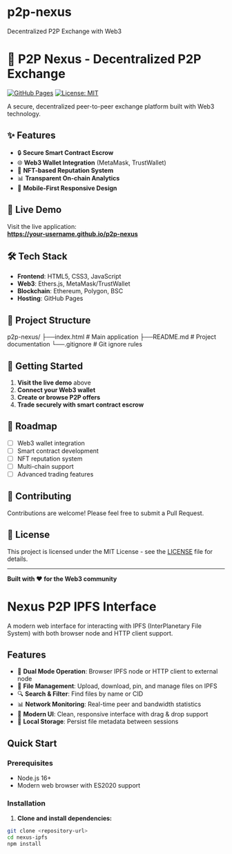# p2p-nexus
Decentralized P2P Exchange with Web3
# 🎯 P2P Nexus - Decentralized P2P Exchange

[![GitHub Pages](https://img.shields.io/badge/GitHub-Pages-brightgreen)](https://your-username.github.io/p2p-nexus)
[![License: MIT](https://img.shields.io/badge/License-MIT-blue.svg)](https://opensource.org/licenses/MIT)

A secure, decentralized peer-to-peer exchange platform built with Web3 technology.

## ✨ Features

- 🔒 **Secure Smart Contract Escrow**
- 🌐 **Web3 Wallet Integration** (MetaMask, TrustWallet)
- 💎 **NFT-based Reputation System**
- 📊 **Transparent On-chain Analytics**
- 📱 **Mobile-First Responsive Design**

## 🚀 Live Demo

Visit the live application:  
**https://your-username.github.io/p2p-nexus**

## 🛠️ Tech Stack

- **Frontend**: HTML5, CSS3, JavaScript
- **Web3**: Ethers.js, MetaMask/TrustWallet
- **Blockchain**: Ethereum, Polygon, BSC
- **Hosting**: GitHub Pages

## 📁 Project Structure
p2p-nexus/
├──index.html          # Main application
├──README.md           # Project documentation
└──.gitignore          # Git ignore rules
## 🎯 Getting Started

1. **Visit the live demo** above
2. **Connect your Web3 wallet**
3. **Create or browse P2P offers**
4. **Trade securely with smart contract escrow**

## 🔮 Roadmap

- [ ] Web3 wallet integration
- [ ] Smart contract development
- [ ] NFT reputation system
- [ ] Multi-chain support
- [ ] Advanced trading features

## 🤝 Contributing

Contributions are welcome! Please feel free to submit a Pull Request.

## 📄 License

This project is licensed under the MIT License - see the [LICENSE](LICENSE) file for details.

---

**Built with ❤️ for the Web3 community**
# Nexus P2P IPFS Interface

A modern web interface for interacting with IPFS (InterPlanetary File System) with both browser node and HTTP client support.

## Features

- 🚀 **Dual Mode Operation**: Browser IPFS node or HTTP client to external node
- 📁 **File Management**: Upload, download, pin, and manage files on IPFS
- 🔍 **Search & Filter**: Find files by name or CID
- 📊 **Network Monitoring**: Real-time peer and bandwidth statistics
- 🎨 **Modern UI**: Clean, responsive interface with drag & drop support
- 💾 **Local Storage**: Persist file metadata between sessions

## Quick Start

### Prerequisites
- Node.js 16+ 
- Modern web browser with ES2020 support

### Installation

1. **Clone and install dependencies:**
```bash
git clone <repository-url>
cd nexus-ipfs
npm install
